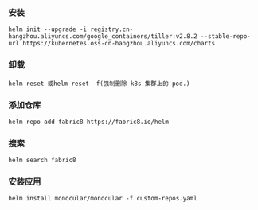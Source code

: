 ### 安装
```
helm init --upgrade -i registry.cn-hangzhou.aliyuncs.com/google_containers/tiller:v2.8.2 --stable-repo-url https://kubernetes.oss-cn-hangzhou.aliyuncs.com/charts
```
### 卸载
```
helm reset 或helm reset -f(强制删除 k8s 集群上的 pod.)
```
### 添加仓库
```
helm repo add fabric8 https://fabric8.io/helm
```
### 搜索
```
helm search fabric8
```
### 安装应用
```
helm install monocular/monocular -f custom-repos.yaml
```